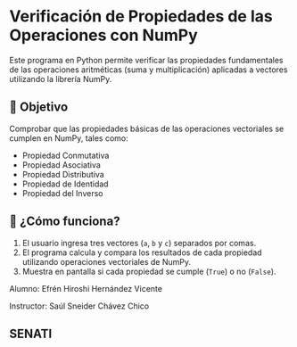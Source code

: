 # Verificación de Propiedades de las Operaciones con NumPy 

Este programa en Python permite verificar las propiedades fundamentales de las operaciones aritméticas (suma y multiplicación) aplicadas a vectores utilizando la librería NumPy.

## 🎯 Objetivo
Comprobar que las propiedades básicas de las operaciones vectoriales se cumplen en NumPy, tales como:

- Propiedad Conmutativa
- Propiedad Asociativa
- Propiedad Distributiva
- Propiedad de Identidad
- Propiedad del Inverso

## 🧠 ¿Cómo funciona?

1. El usuario ingresa tres vectores (`a`, `b` y `c`) separados por comas.
2. El programa calcula y compara los resultados de cada propiedad utilizando operaciones vectoriales de NumPy.
3. Muestra en pantalla si cada propiedad se cumple (`True`) o no (`False`).





Alumno: Efrén Hiroshi Hernández Vicente

Instructor: Saúl Sneider Chávez Chico

## SENATI
